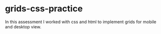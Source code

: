 # grids-css-practice

In this assessment I worked with css and html to implement grids for mobile and desktop view. 
